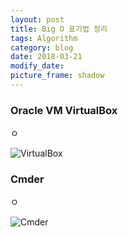 ```yaml
---
layout: post
title: Big O 표기법 정리
tags: Algorithm
category: blog
date: 2018-03-21
modify_date: 
picture_frame: shadow
---
```

### Oracle VM VirtualBox

ㅇ

![VirtualBox](https://wx4.sinaimg.cn/large/73bd9e13ly1fjle6c6dm4j20l80fhwfe.jpg)

### Cmder

ㅇ

![Cmder](https://wx1.sinaimg.cn/large/73bd9e13ly1fjle6cxdlqj20qy0g0dmm.jpg)